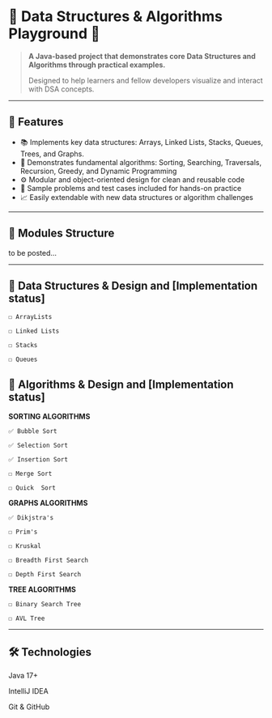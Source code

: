 # 🧠 Data Structures & Algorithms Playground 🚀

> **A Java-based project that demonstrates core Data Structures and Algorithms through practical examples.**
> 
> Designed to help learners and fellow developers visualize and interact with DSA concepts.

---

## 📌 Features

- 📚 Implements key data structures: Arrays, Linked Lists, Stacks, Queues, Trees, and Graphs.
- 🔄 Demonstrates fundamental algorithms: Sorting, Searching, Traversals, Recursion, Greedy, and Dynamic Programming
- ⚙️ Modular and object-oriented design for clean and reusable code
- 🧪 Sample problems and test cases included for hands-on practice
- 📈 Easily extendable with new data structures or algorithm challenges

---

## 🧱 Modules Structure

 to be posted...

---
## 🧠 Data Structures & Design and [Implementation status]

    ☐ ArrayLists

    ☐ Linked Lists

    ☐ Stacks

    ☐ Queues



## 🧠 Algorithms & Design and [Implementation status]

**SORTING ALGORITHMS** 

    ✅ Bubble Sort

    ✅ Selection Sort

    ✅ Insertion Sort

    ☐ Merge Sort

    ☐ Quick  Sort

**GRAPHS ALGORITHMS**

    ✅ Dikjstra's 

    ☐ Prim's

    ☐ Kruskal

    ☐ Breadth First Search

    ☐ Depth First Search

**TREE ALGORITHMS**

    ☐ Binary Search Tree

    ☐ AVL Tree

---



## 🛠 Technologies
Java 17+

IntelliJ IDEA

Git & GitHub
